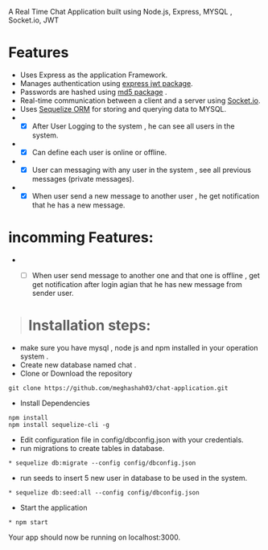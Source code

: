 A Real Time Chat Application built using Node.js, Express, MYSQL , Socket.io, JWT
# Features
* Uses Express as the application Framework.
* Manages authentication  using [express jwt  package](https://www.npmjs.com/package/jwt-express).
* Passwords are hashed using [md5 package](https://www.npmjs.com/package/md5) .
* Real-time communication between a client and a server using [Socket.io](https://socket.io/).
* Uses [Sequelize ORM](https://github.com/sequelize/sequelize) for storing and querying data to MYSQL.
* - [x] After User Logging to the system , he can see all users in the system.
* - [x] Can define each user is online or offline.
* - [x] User can messaging with any user in the system , see all previous messages (private messages).
* - [x] When user send a new message to another user , he get notification that he has a new message.

# incomming Features:
* - [ ] When user send message to another one and that one is offline , get get notification
after login agian that he has new message from sender user.


> # Installation steps:

* make sure you have mysql , node js and npm installed in your operation system .
* Create new database named chat .
* Clone or Download the repository
```
git clone https://github.com/meghashah03/chat-application.git
```
* Install Dependencies
```
npm install
npm install sequelize-cli -g
```
* Edit configuration file in config/dbconfig.json with your credentials.
* run migrations to create tables in database.
```
* sequelize db:migrate --config config/dbconfig.json
```
* run seeds to insert 5 new user in database to be used in the system.
```
* sequelize db:seed:all --config config/dbconfig.json
```
* Start the application
```
* npm start
```
Your app should now be running on localhost:3000.
